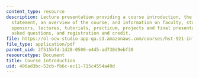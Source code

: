 ```yaml
---
content_type: resource
description: Lecture presentation providing a course introduction, the course mission
  statement, an overview of the course, and information on faculty, students, and
  sponsors, lectures, tutorials, practicum, projects and final presentations, frequently
  asked questions, and registration and credit.
file: https://ol-ocw-studio-app-qa.s3.amazonaws.com/courses/hst-921-information-technology-in-the-health-care-system-of-the-future-spring-2009/406ad3bc52cbfb6cec11715c4554a49d_MITHST_921S09_lec01_locke.pdf
file_type: application/pdf
parent_uid: 2f515bfd-1d28-0500-e4d5-ad730d9ebf30
resourcetype: Document
title: Course Introduction
uid: 406ad3bc-52cb-fb6c-ec11-715c4554a49d
---
```

